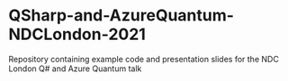 # QSharp-and-AzureQuantum-NDCLondon-2021
Repository containing example code and presentation slides for the NDC London Q# and Azure Quantum talk
